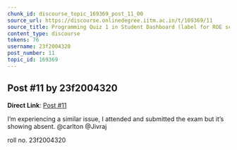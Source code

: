 ```yaml
---
chunk_id: discourse_topic_169369_post_11_00
source_url: https://discourse.onlinedegree.iitm.ac.in/t/169369/11
source_title: Programming Quiz 1 in Student Dashboard (label for ROE scores) - showing absent or incorrect
content_type: discourse
tokens: 76
username: 23f2004320
post_number: 11
topic_id: 169369
---
```


## Post #11 by 23f2004320

**Direct Link**: [Post #11](https://discourse.onlinedegree.iitm.ac.in/t/169369/11)

I’m experiencing a similar issue, I attended and submitted the exam but it’s showing absent. @carlton @Jivraj

roll no. 23f2004320
